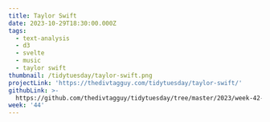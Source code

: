 ```yaml
---
title: Taylor Swift
date: 2023-10-29T18:30:00.000Z
tags:
  - text-analysis
  - d3
  - svelte
  - music
  - taylor swift
thumbnail: /tidytuesday/taylor-swift.png
projectLink: 'https://thedivtagguy.com/tidytuesday/taylor-swift/'
githubLink: >-
  https://github.com/thedivtagguy/tidytuesday/tree/master/2023/week-42-oct-2023-taylor-swift
week: '44'
---
```


